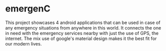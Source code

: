 # emergenC
This project showcases 4 android applications that can be used in case of any emergency situations from anywhere in this world.
It connects the one in need with the emergency services nearby with just the use of GPS, the internet.
The mix use of google's material design makes it the best fit for our modern lives.
